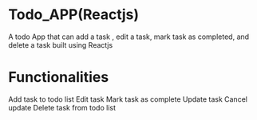 # Todo_APP(Reactjs)
A todo App that can add a task , edit a task, mark task as completed, and delete a task built using Reactjs
# Functionalities
Add task to todo list
Edit task
Mark task as complete
Update task
Cancel update
Delete task from todo list
